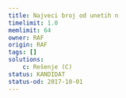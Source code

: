 ```yaml
---
title: Najveci broj od unetih n
timelimit: 1.0
memlimit: 64
owner: RAF
origin: RAF
tags: []
solutions:
    c: Rešenje (C)
status: KANDIDAT
status-od: 2017-10-01
---
```

